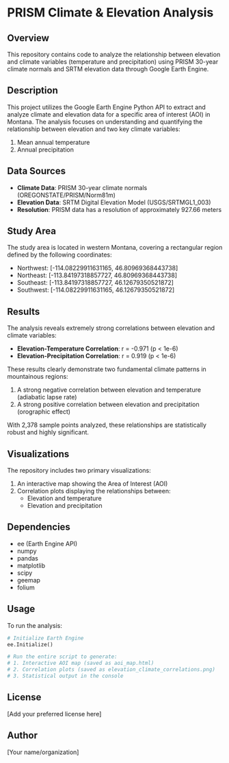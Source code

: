 # PRISM Climate & Elevation Analysis

## Overview

This repository contains code to analyze the relationship between elevation and climate variables (temperature and precipitation) using PRISM 30-year climate normals and SRTM elevation data through Google Earth Engine.

## Description

This project utilizes the Google Earth Engine Python API to extract and analyze climate and elevation data for a specific area of interest (AOI) in Montana. The analysis focuses on understanding and quantifying the relationship between elevation and two key climate variables:

1. Mean annual temperature
2. Annual precipitation

## Data Sources

- **Climate Data**: PRISM 30-year climate normals (OREGONSTATE/PRISM/Norm81m)
- **Elevation Data**: SRTM Digital Elevation Model (USGS/SRTMGL1_003)
- **Resolution**: PRISM data has a resolution of approximately 927.66 meters

## Study Area

The study area is located in western Montana, covering a rectangular region defined by the following coordinates:
- Northwest: [-114.08229911631165, 46.80969368443738]
- Northeast: [-113.84197318857727, 46.80969368443738]
- Southeast: [-113.84197318857727, 46.12679350521872]
- Southwest: [-114.08229911631165, 46.12679350521872]

## Results

The analysis reveals extremely strong correlations between elevation and climate variables:

- **Elevation-Temperature Correlation**: r = -0.971 (p < 1e-6)
- **Elevation-Precipitation Correlation**: r = 0.919 (p < 1e-6)

These results clearly demonstrate two fundamental climate patterns in mountainous regions:
1. A strong negative correlation between elevation and temperature (adiabatic lapse rate)
2. A strong positive correlation between elevation and precipitation (orographic effect)

With 2,378 sample points analyzed, these relationships are statistically robust and highly significant.

## Visualizations

The repository includes two primary visualizations:
1. An interactive map showing the Area of Interest (AOI)
2. Correlation plots displaying the relationships between:
   - Elevation and temperature
   - Elevation and precipitation

## Dependencies

- ee (Earth Engine API)
- numpy
- pandas
- matplotlib
- scipy
- geemap
- folium

## Usage

To run the analysis:

```python
# Initialize Earth Engine
ee.Initialize()

# Run the entire script to generate:
# 1. Interactive AOI map (saved as aoi_map.html)
# 2. Correlation plots (saved as elevation_climate_correlations.png)
# 3. Statistical output in the console
```

## License

[Add your preferred license here]

## Author

[Your name/organization]
